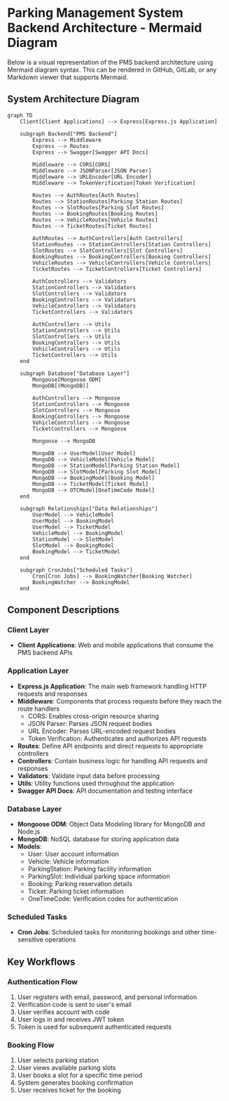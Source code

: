 # Parking Management System Backend Architecture - Mermaid Diagram

Below is a visual representation of the PMS backend architecture using Mermaid diagram syntax. This can be rendered in GitHub, GitLab, or any Markdown viewer that supports Mermaid.

## System Architecture Diagram

```mermaid
graph TD
    Client[Client Applications] --> Express[Express.js Application]
    
    subgraph Backend["PMS Backend"]
        Express --> Middleware
        Express --> Routes
        Express --> Swagger[Swagger API Docs]
        
        Middleware --> CORS[CORS]
        Middleware --> JSONParser[JSON Parser]
        Middleware --> URLEncoder[URL Encoder]
        Middleware --> TokenVerification[Token Verification]
        
        Routes --> AuthRoutes[Auth Routes]
        Routes --> StationRoutes[Parking Station Routes]
        Routes --> SlotRoutes[Parking Slot Routes]
        Routes --> BookingRoutes[Booking Routes]
        Routes --> VehicleRoutes[Vehicle Routes]
        Routes --> TicketRoutes[Ticket Routes]
        
        AuthRoutes --> AuthControllers[Auth Controllers]
        StationRoutes --> StationControllers[Station Controllers]
        SlotRoutes --> SlotControllers[Slot Controllers]
        BookingRoutes --> BookingControllers[Booking Controllers]
        VehicleRoutes --> VehicleControllers[Vehicle Controllers]
        TicketRoutes --> TicketControllers[Ticket Controllers]
        
        AuthControllers --> Validators
        StationControllers --> Validators
        SlotControllers --> Validators
        BookingControllers --> Validators
        VehicleControllers --> Validators
        TicketControllers --> Validators
        
        AuthControllers --> Utils
        StationControllers --> Utils
        SlotControllers --> Utils
        BookingControllers --> Utils
        VehicleControllers --> Utils
        TicketControllers --> Utils
    end
    
    subgraph Database["Database Layer"]
        Mongoose[Mongoose ODM]
        MongoDB[(MongoDB)]
        
        AuthControllers --> Mongoose
        StationControllers --> Mongoose
        SlotControllers --> Mongoose
        BookingControllers --> Mongoose
        VehicleControllers --> Mongoose
        TicketControllers --> Mongoose
        
        Mongoose --> MongoDB
        
        MongoDB --> UserModel[User Model]
        MongoDB --> VehicleModel[Vehicle Model]
        MongoDB --> StationModel[Parking Station Model]
        MongoDB --> SlotModel[Parking Slot Model]
        MongoDB --> BookingModel[Booking Model]
        MongoDB --> TicketModel[Ticket Model]
        MongoDB --> OTCModel[OneTimeCode Model]
    end
    
    subgraph Relationships["Data Relationships"]
        UserModel --> VehicleModel
        UserModel --> BookingModel
        UserModel --> TicketModel
        VehicleModel --> BookingModel
        StationModel --> SlotModel
        SlotModel --> BookingModel
        BookingModel --> TicketModel
    end
    
    subgraph CronJobs["Scheduled Tasks"]
        Cron[Cron Jobs] --> BookingWatcher[Booking Watcher]
        BookingWatcher --> BookingModel
    end
```

## Component Descriptions

### Client Layer
- **Client Applications**: Web and mobile applications that consume the PMS backend APIs

### Application Layer
- **Express.js Application**: The main web framework handling HTTP requests and responses
- **Middleware**: Components that process requests before they reach the route handlers
  - CORS: Enables cross-origin resource sharing
  - JSON Parser: Parses JSON request bodies
  - URL Encoder: Parses URL-encoded request bodies
  - Token Verification: Authenticates and authorizes API requests
- **Routes**: Define API endpoints and direct requests to appropriate controllers
- **Controllers**: Contain business logic for handling API requests and responses
- **Validators**: Validate input data before processing
- **Utils**: Utility functions used throughout the application
- **Swagger API Docs**: API documentation and testing interface

### Database Layer
- **Mongoose ODM**: Object Data Modeling library for MongoDB and Node.js
- **MongoDB**: NoSQL database for storing application data
- **Models**:
  - User: User account information
  - Vehicle: Vehicle information
  - ParkingStation: Parking facility information
  - ParkingSlot: Individual parking space information
  - Booking: Parking reservation details
  - Ticket: Parking ticket information
  - OneTimeCode: Verification codes for authentication

### Scheduled Tasks
- **Cron Jobs**: Scheduled tasks for monitoring bookings and other time-sensitive operations

## Key Workflows

### Authentication Flow
1. User registers with email, password, and personal information
2. Verification code is sent to user's email
3. User verifies account with code
4. User logs in and receives JWT token
5. Token is used for subsequent authenticated requests

### Booking Flow
1. User selects parking station
2. User views available parking slots
3. User books a slot for a specific time period
4. System generates booking confirmation
5. User receives ticket for the booking